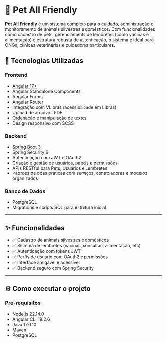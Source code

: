 # 🐾 Pet All Friendly

**Pet All Friendly** é um sistema completo para o cuidado, administração e monitoramento de animais silvestres e domésticos. Com funcionalidades como cadastro de pets, gerenciamento de lembretes (como vacinas e alimentação) e estrutura robusta de autenticação, o sistema é ideal para ONGs, clínicas veterinárias e cuidadores particulares.

## 🔧 Tecnologias Utilizadas

### Frontend
- [Angular 17+](https://angular.io/)
- Angular Standalone Components
- Angular Forms
- Angular Router
- Integração com VLibras (acessibilidade em Libras)
- Upload de arquivos PDF
- Ordenação e manipulação de textos
- Design responsivo com SCSS

### Backend
- [Spring Boot 3](https://spring.io/projects/spring-boot)
- Spring Security 6
- Autenticação com JWT e OAuth2
- Criação e gestão de usuários, papéis e permissões
- APIs RESTful para Pets, Usuários e Lembretes
- Padrões de boas práticas com serviços, controladores e modelos organizados

### Banco de Dados
- PostgreSQL
- Migrations e scripts SQL para estrutura inicial

---

## ✨ Funcionalidades

- ✅ Cadastro de animais silvestres e domésticos
- ✅ Sistema de lembretes (vacinas, consultas, alimentação, etc)
- ✅ Autenticação com tokens JWT
- ✅ Perfis de usuário com OAuth2 e permissões
- ✅ Interface amigável e acessível
- ✅ Backend seguro com Spring Security

---

## ⚙️ Como executar o projeto

### Pré-requisitos

- Node.js 22.14.0
- Angular CLI 19.2.6
- Java 17.0.10
- Maven
- PostgreSQL
